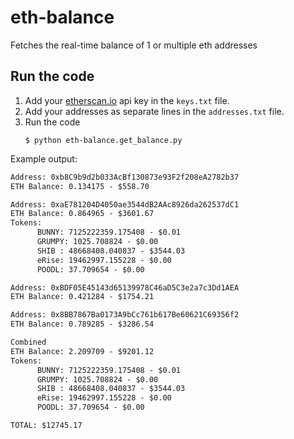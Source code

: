 # eth-balance
Fetches the real-time balance of 1 or multiple eth addresses

## Run the code

1. Add your [etherscan.io](https://etherscan.io/) api key in the `keys.txt` file.
2. Add your addresses as separate lines in the `addresses.txt` file.
3. Run the code
   ```
   $ python eth-balance.get_balance.py
   ```

Example output:

```txt
Address: 0xb8C9b9d2b033AcBf130873e93F2f208eA2782b37
ETH Balance: 0.134175 - $558.70

Address: 0xaE781204D4050ae3544dB2AAc8926da262537dC1
ETH Balance: 0.864965 - $3601.67
Tokens:
      BUNNY: 7125222359.175408 - $0.01
      GRUMPY: 1025.708824 - $0.00
      SHIB : 48668408.040837 - $3544.03
      eRise: 19462997.155228 - $0.00
      POODL: 37.709654 - $0.00

Address: 0xBDF05E45143d65139978C46aD5C3e2a7c3Dd1AEA
ETH Balance: 0.421284 - $1754.21

Address: 0x8BB7867Ba0173A9bCc761b617Be60621C69356f2
ETH Balance: 0.789285 - $3286.54

Combined
ETH Balance: 2.209709 - $9201.12
Tokens:
      BUNNY: 7125222359.175408 - $0.01
      GRUMPY: 1025.708824 - $0.00
      SHIB : 48668408.040837 - $3544.03
      eRise: 19462997.155228 - $0.00
      POODL: 37.709654 - $0.00

TOTAL: $12745.17
```